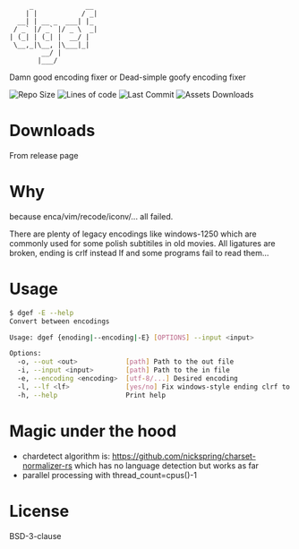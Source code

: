 ```
     _             __ 
    | |           / _|
  __| | __ _  ___| |_ 
 / _` |/ _` |/ _ \  _|
| (_| | (_| |  __/ |  
 \__,_|\__, |\___|_|  
        __/ |         
       |___/          
```

Damn good encoding fixer
or
Dead-simple goofy encoding fixer

<div>
  <img alt="Repo Size" src="https://img.shields.io/github/repo-size/michalszmidt/dgef" />
  <img alt="Lines of code" src="https://sloc.xyz/github/michalszmidt/dgef?category=code" />
  <img alt="Last Commit" src="https://img.shields.io/github/last-commit/michalszmidt/dgef" />
  <img alt="Assets Downloads" src="https://img.shields.io/github/downloads/michalszmidt/dgef/total" />
</div>

# Downloads
From release page

# Why
because enca/vim/recode/iconv/... all failed.

There are plenty of legacy encodings like windows-1250 which are commonly used for some polish subtitiles in old movies. All ligatures are broken, ending is crlf instead lf and some programs fail to read them...

# Usage

```bash
$ dgef -E --help
Convert between encodings

Usage: dgef {enoding|--encoding|-E} [OPTIONS] --input <input>

Options:
  -o, --out <out>            [path] Path to the out file
  -i, --input <input>        [path] Path to the in file
  -e, --encoding <encoding>  [utf-8/...] Desired encoding
  -l, --lf <lf>              [yes/no] Fix windows-style ending clrf to lf (unix-style line ending)
  -h, --help                 Print help
```

# Magic under the hood
- chardetect algorithm is: https://github.com/nickspring/charset-normalizer-rs which has no language detection but works as far
- parallel processing with thread_count=cpus()-1

# License
BSD-3-clause